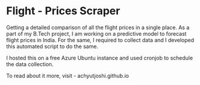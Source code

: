 # Flight - Prices Scraper
Getting a detailed comparison of all the flight prices in a single place.
As a part of my B.Tech project, I am working on a predictive model to forecast flight prices in India. For the same, I required to collect data and I developed this automated script to do the same.

I hosted this on a free Azure Ubuntu instance and used cronjob to schedule the data collection. 

To read about it more, visit - achyutjoshi.github.io

